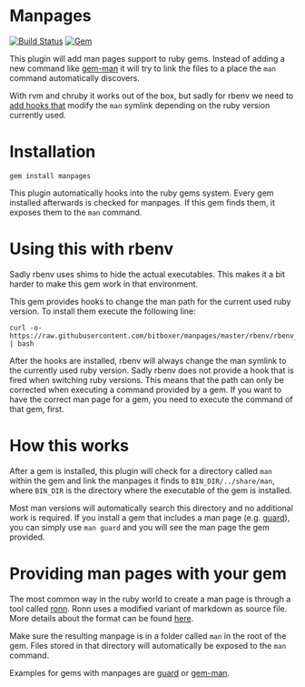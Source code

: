 # Manpages

[![Build Status](https://travis-ci.org/bitboxer/manpages.svg?branch=master)](https://travis-ci.org/bitboxer/manpages)
[![Gem](https://img.shields.io/gem/v/manpages.svg?maxAge=2592000)](https://rubygems.org/gems/manpages)

This plugin will add man pages support to ruby gems. Instead 
of adding a new command like [gem-man](https://github.com/defunkt/gem-man)
it will try to link the files to a place the `man` command automatically
discovers.

With rvm and chruby it works out of the box, but sadly for rbenv we need to
[add hooks that](#using-this-with-rbenv) modify the `man` symlink depending on
the ruby version currently used.

# Installation

`gem install manpages`

This plugin automatically hooks into the ruby gems system. Every gem
installed afterwards is checked for manpages. If this gem finds them, it
exposes them to the `man` command.

# Using this with rbenv

Sadly rbenv uses shims to hide the actual executables. This makes it a bit
harder to make this gem work in that environment.

This gem provides hooks to change the man path for the current used ruby version.
To install them execute the following line:

```
curl -o- https://raw.githubusercontent.com/bitboxer/manpages/master/rbenv/rbenv_hook_install.sh | bash
```

After the hooks are installed, rbenv will always change the man symlink to the
currently used ruby version. Sadly rbenv does not provide a hook that is fired
when switching ruby versions. This means that the path can only be corrected
when executing a command provided by a gem. If you want to have the correct
man page for a gem, you need to execute the command of that gem, first.

# How this works

After a gem is installed, this plugin will check for a directory called `man` within the 
gem and link the manpages it finds to `BIN_DIR/../share/man`, where `BIN_DIR` is the
directory where the executable of the gem is installed.

Most man versions will automatically search this directory and no additional work
is required. If you install a gem that includes a man page (e.g. [guard](https://github.com/guard/guard)), you can
simply use `man guard` and you will see the man page the gem provided.

# Providing man pages with your gem

The most common way in the ruby world to create a man page is through a tool
called [ronn](https://github.com/rtomayko/ronn#readme). Ronn uses a modified
variant of markdown as source file. More details about the format can be found
[here](https://github.com/rtomayko/ronn/blob/master/man/ronn-format.7.ronn).

Make sure the resulting manpage is in a folder called `man` in the root of the
gem. Files stored in that directory will automatically be exposed to the
`man` command.

Examples for gems with manpages are [guard](https://github.com/guard/guard/tree/master/man) or
[gem-man](https://github.com/defunkt/gem-man/tree/master/man).
